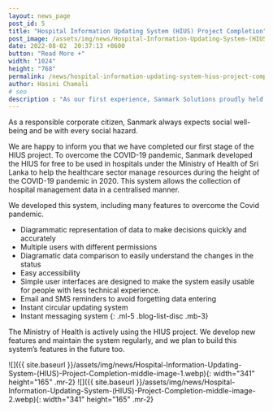 ```yaml
---
layout: news_page 
post_id: 5
title: "Hospital Information Updating System (HIUS) Project Completion"
post_image: /assets/img/news/Hospital-Information-Updating-System-(HIUS)-Project-Completion-post-image.webp
date: 2022-08-02  20:37:13 +0600
button: "Read More +"
width: "1024"
height: "768"
permalink: /news/hospital-information-updating-system-hius-project-completion/
author: Hasini Chamali
# seo
description : "As our first experience, Sanmark Solutions proudly held a Leadership Development Programme on the 22nd of October."
---
```

As a responsible corporate citizen, Sanmark always expects social well-being and be with every social hazard. 

We are happy to inform you that we have completed our first stage of the HIUS project. To overcome the COVID-19 pandemic, Sanmark developed the HIUS for free to be used in hospitals under the Ministry of Health of Sri Lanka to help the healthcare sector manage resources during the height of the COVID-19 pandemic in 2020. This system allows the collection of hospital management data in a centralised manner.

We developed this system, including many features to overcome the Covid pandemic. 

- Diagrammatic  representation of data to make decisions quickly and accurately 
- Multiple users with different permissions 
- Diagramatic data comparison to easily understand the changes in the status 
- Easy accessibility 
- Simple user interfaces are designed to make the system easily usable for people with less technical experience. 
- Email and SMS reminders to avoid forgetting data entering 
- Instant circular updating system 
- Instant messaging system 
{: .ml-5 .blog-list-disc .mb-3}


The Ministry of Health is actively using the HIUS project. We develop new features and maintain the system regularly, and we plan to build this system’s features in the future too.

![]({{ site.baseurl }}/assets/img/news/Hospital-Information-Updating-System-(HIUS)-Project-Completion-middle-image-1.webp){: width="341" height="165" .mr-2}
![]({{ site.baseurl }}/assets/img/news/Hospital-Information-Updating-System-(HIUS)-Project-Completion-middle-image-2.webp){: width="341" height="165" .mr-2}
 